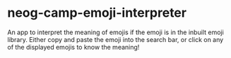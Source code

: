 # neog-camp-emoji-interpreter

An app to interpret the meaning of emojis if the emoji is in the inbuilt emoji library. Either copy and paste the emoji into the search bar, or click on any of the displayed emojis to know the meaning!
